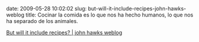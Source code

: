 date: 2009-05-28 10:02:02
slug: but-will-it-include-recipes-john-hawks-weblog
title: Cocinar la comida es lo que nos ha hecho humanos, lo que nos ha separado de
  los animales.

[But will it include recipes? | john hawks weblog](http://johnhawks.net/node/2009)

